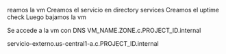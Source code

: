 reamos la vm
Creamos el servicio en directory services
Creamos el uptime check
Luego bajamos la vm

Se accede a la vm con DNS VM_NAME.ZONE.c.PROJECT_ID.internal

servicio-externo.us-central1-a.c.PROJECT_ID.internal
